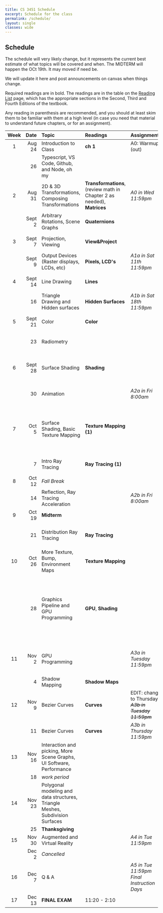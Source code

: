 ```yaml
---
title: CS 3451 Schedule
excerpt: Schedule for the class
permalink: /schedule/
layout: single
classes: wide
---
```


## Schedule

The schedule will very likely change, but it represents the current best estimate of what topics will be covered and when.  The MIDTERM will happen the OCt 19th.  It may moved if need be. 

We will update it here and post announcements on canvas when things change.

Required readings are in bold. The readings are in the table on the [Reading List](/readings/) page, which has the appropriate sections in the Second, Third and Fourth Editions of the textbook.

Any reading in parenthesis are recommended, and you should at least skim them to be familiar with them at a high level (in case you need that material to understand future chapters, or for an assignment).

|Week|Date|Topic|Readings|Assignments|Notes|
|:--:|---:|:-----|:----|:----|:----|
|1|Aug 24|Introduction to Class| **ch 1** | A0: Warmup (out) | ([slides pdf](/assets/1-intro.pdf)) |
| | 26| Typescript, VS Code, Github, and Node, oh my | | |([slides pdf](/assets/2-dev-tools.pdf)) |
|2| Aug 31| 2D & 3D Transformations, Composing Transformations | **Transformations**, (review math in Chapter 2 as needed), **Matrices**  | *A0 in Wed 11:59pm* | ([slides pdf](/assets/3-transformations.pdf), [annotated pdf](/assets/3-transformations-annotated.pdf))|
| | Sept 2 | Arbitrary Rotations, Scene Graphs  | **Quaternions** |  | ([slides pdf](/assets/4-stacks-graphs-rotations.pdf), [annotated pdf](/assets/4-stacks-graphs-rotations-annotated.pdf)) |
|3|Sept 7| Projection, Viewing | **View&Project** | | ([slides pdf](/assets/5-viewing.pdf), [annotated pdf](/assets/5-viewing-annotated.pdf)) |
| |Sept 9| Output Devices (Raster displays, LCDs, etc) |**Pixels, LCD's**| *A1a in Sat 11th 11:59pm* | _instructor Jury Duty_ |
|4|Sept 14| Line Drawing  |**Lines**|  | ([slides pdf](/assets/6-lines.pdf), ([annotated pdf](/assets/6-lines-annotated.pdf))|
| | 16| Triangle Drawing and Hidden surfaces |**Hidden Surfaces**| *A1b in Sat 18th 11:59pm* | ([slides pdf](/assets/7-triangles-hidden-surfaces.pdf), [annotated pdf](/assets/7-triangles-hidden-surfaces-annotated.pdf))|
|5|Sept 21| Color | **Color** | | ([slides pdf](/assets/8-color-and-vision.pdf), [annotated pdf](/assets/8-color-and-vision-annotated.pdf))|
| | 23| Radiometry | | | ([slides handwritten notes](/assets/9-radiance.pdf))|
|6|Sept 28| Surface Shading |**Shading** | | ([slides pdf](/assets/10-surface-shading.pdf), [annotated pdf](/assets/10-surface-shading-annotated.pdf), [short clarification pdf](/assets/10-surface-shading-redo-annotated.pdf))|
| | 30| Animation | | *A2a in Fri 8:00am* | ([slides pdf](/assets/11-animation.pdf), [annotated pdf](/assets/11-animation-annotated.pdf)) |
|7|Oct 5| Surface Shading, Basic Texture Mapping | **Texture Mapping (1)** | |([slides shading pdf](/assets/10-surface-shading-2.pdf), [annotated pdf](/assets/10-surface-shading-2-annotated.pdf), [texture pdf](/assets/12-texture-mapping.pdf), [annotated texture pdf](/assets/12-texture-mapping-annotated.pdf)) |
| |  7| Intro Ray Tracing |**Ray Tracing (1)**| | ([slides pdf](/assets/13-raytracing1.pdf), [annotated pdf](/assets/13-raytracing1-annotated.pdf))|
|8|Oct 12| _Fall Break_ | | | |
| | 14| Reflection, Ray Tracing Acceleration |  | *A2b in Fri 8:00am* |([slides pdf](/assets/14-raytracing2.pdf), [annotated pdf](/assets/14-raytracing2-annotated.pdf)) |
|9|Oct 19| **Midterm** | | | |
| | 21| Distribution Ray Tracing | **Ray Tracing** | | *Prof at AR/VR Policy Conference* | 
|10|Oct 26| More Texture, Bump, Environment Maps | **Texture Mapping** | |([slides pdf](/assets/16-more-texture.pdf), [annotated pdf](/assets/16-more-texture-annotated.pdf)) |
| | 28| Graphics Pipeline and GPU Programming |**GPU**, **Shading** | | ([GPU slides pdf](/assets/17-gpu.pdf), [GLSL slides pdf](/assets/18-glsl.pdf), [annotated GPU slides](/assets/17-gpu-annotated.pdf), [annotated GLSL slides](/assets/18-glsl-annotated.pdf))<br>**Drop Deadline (Oct 30)**|
|11|Nov 2| GPU Programming | |*A3a in Tuesday 11:59pm* |([slides pdf](/assets/19-glsl2.pdf), [annotated pdf](/assets/19-glsl2-annotated.pdf)),<br>**Election Day**|
| |4| Shadow Mapping | **Shadow Maps** | | |
|12|Nov 9| Bezier Curves | **Curves** | EDIT: change to Thursday. ~~*A3b in Tuesday 11:59pm*~~ | _instructor NSF panel_|
| | 11| Bezier Curves | **Curves** | *A3b in Thursday 11:59pm*  | |
|13|Nov 16| Interaction and picking, More Scene Graphs, UI Software, Performance | | |([slides pdf](/assets/20-picking-interaction.pdf), [annotated pdf](/assets/20-picking-interaction-annotated.pdf))|
| | 18| *work period* | | | |
|14|Nov 23| Polygonal modeling and data structures, Triangle Meshes, Subdivision Surfaces | | | ([slides pdf](/assets/21-polygonal-modeling.pdf), [annotated slides](/assets/21-polygonal-modeling-annotated.pdf), [Jarek's corner table slides](/assets/corners_jarek.pdf)) |
| | 25| **Thanksgiving** | | | |
|15|Nov 30| Augmented and Virtual Reality | |*A4 in Tue 11:59pm* | ([annotated slides pdf](/assets/22-ar-vr-annotated.pdf)) |
| |Dec 2| _Cancelled_ | | | |
|16|Dec 7| Q & A ||*A5 in Tue 11:59pm* <br> _Final Instruction Days_|
|17|Dec 13| **FINAL EXAM** |11:20 - 2:10 | |
